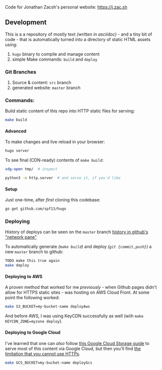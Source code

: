 Code for Jonathan Zacsh's personal website: https://j.zac.sh

## Development

This is a a repository of mostly text _(written in asciidoc)_ - and a tiny bit
of code - that is automatically turned into a directory of static HTML assets
using:
  1. `hugo` binary to compile and manage content
  1. simple Make commands: `build` and `deploy`

### Git Branches
  1. Source & content: `src` branch
  2. generated website: `master` branch

### Commands:

Build static content of this repo into HTTP static files for serving:
```bash
make build
```

#### Advanced

To make changes and live reload in your browser:
```bash
hugo server
```

To see final (CDN-ready) contents of `make build`:
```bash
xdg-open tmp/  # inspect

python3 -m http.server  # and serve it, if you'd like
```

#### Setup

Just one-time, after *first* cloning this codebase:
```bash
go get github.com/spf13/hugo
```

### Deploying

History of deploys can be seen on the `master` branch
[history in github's "network pane"](https://github.com/jzacsh/jzacsh.github.com/network)

To automatically generate _(`make build`)_ and deploy _(`git {commit,push}`)_
a new `master` branch to github:
```bash
TODO make this true again
make deploy
```

#### Deploying to AWS

A proven method that worked for me _previously_ - when Github pages didn't allow
for HTTPS static sites - was hosting on AWS Cloud Front. At some point the following worked:
```bash
make S3_BUCKET=my-bucket-name deployAws
```

And before AWS, I was using KeyCDN successfully as well (wiih `make
KEYCDN_ZONE=myzone deploy`).

#### Deploying to Google Cloud

I've learned that one can _also_ follow [this Google Cloud Storage
guide][googStaticSite] to serve most of this content via Google Cloud, but then
you'll find [the limitation that you cannot use HTTPs][googNoHttps].

[googStaticSite]: https://cloud.google.com/solutions/web-serving-overview#static-site
[googNoHttps]: https://cloud.google.com/storage/docs/troubleshooting#https

```bash
make GCS_BUCKET=my-bucket-name deployGcs
```
